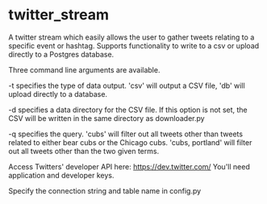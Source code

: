 # twitter_stream
A twitter stream which easily allows the user to gather tweets relating to a specific event or hashtag. Supports functionality to write to a csv or upload directly to a Postgres database.

Three command line arguments are available.

-t specifies the type of data output. 'csv' will output a CSV file, 'db' will upload directly to a database.

-d specifies a data directory for the CSV file. If this option is not set, the CSV will be written in the same directory as downloader.py

-q specifies the query. 'cubs' will filter out all tweets other than tweets related to either bear cubs or the Chicago cubs. 'cubs, portland' will filter out all tweets other than the two given terms.

Access Twitters' developer API here: https://dev.twitter.com/
You'll need application and developer keys.

Specify the connection string and table name in config.py

